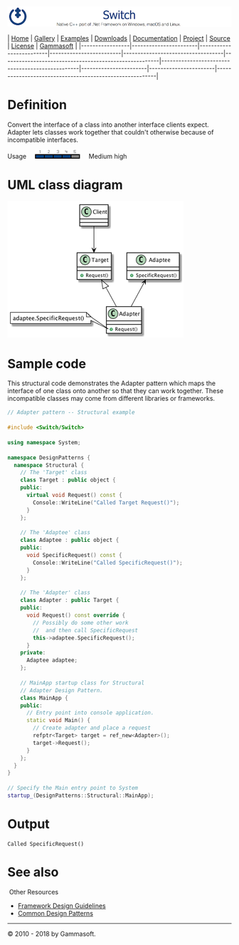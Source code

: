 ![Switch Header](Pictures/SwitchNativeC++port.png)

| [Home](Home.md) | [Gallery](Gallery.md) | [Examples](Examples.md) | [Downloads](Downloads.md) | [Documentation](Documentation.md) | [Project](https://sourceforge.net/projects/switchpro) | [Source](https://github.com/gammasoft71/switch) | [License](License.md) | [Gammasoft](https://gammasoft71.wixsite.com/gammasoft) |
|-----------------|-----------------------|-------------------------|-------------------------|-----------------------------------|-------------------------------------------------------|-------------------------------------------------|-----------------------|-----------------------|---------------------------------------------------------|

# Definition

Convert the interface of a class into another interface clients expect. Adapter lets classes work together that couldn't otherwise because of incompatible interfaces.

Usage     ![Usage](Pictures/Usage4.png)     Medium high

# UML class diagram

![AbstractFactory](Diagrams/UML/DesignPatterns/Adapter.png)

# Sample code

This structural code demonstrates the Adapter pattern which maps the interface of one class onto another so that they can work together. These incompatible classes may come from different libraries or frameworks.

```c++
// Adapter pattern -- Structural example
 
#include <Switch/Switch>
 
using namespace System;
 
namespace DesignPatterns {
  namespace Structural {
    // The 'Target' class
    class Target : public object {
    public:
      virtual void Request() const {
        Console::WriteLine("Called Target Request()");
      }
    };
    
    // The 'Adaptee' class
    class Adaptee : public object {
    public:
      void SpecificRequest() const {
        Console::WriteLine("Called SpecificRequest()");
      }
    };
 
    // The 'Adapter' class
    class Adapter : public Target {
    public:
      void Request() const override {
        // Possibly do some other work
        //  and then call SpecificRequest
        this->adaptee.SpecificRequest();
      }
    private:
      Adaptee adaptee;
    };
    
    // MainApp startup class for Structural
    // Adapter Design Pattern.
    class MainApp {
    public:
      // Entry point into console application.
      static void Main() {
        // Create adapter and place a request
        refptr<Target> target = ref_new<Adapter>();
        target->Request();
      }
    };
  }
}
 
// Specify the Main entry point to System
startup_(DesignPatterns::Structural::MainApp);
```

# Output

```
Called SpecificRequest()
```

# See also
​
Other Resources

* [Framework Design Guidelines](FrameworkDesignGuidelines.md)
* [Common Design Patterns](CommonDesignPatterns.md)

______________________________________________________________________________________________

© 2010 - 2018 by Gammasoft.
